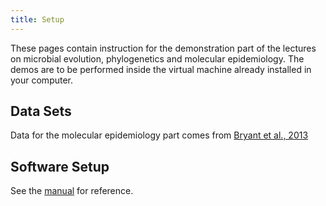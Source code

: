 ```yaml
---
title: Setup
---
```


These pages contain instruction for the demonstration part of the lectures on 
microbial evolution, phylogenetics and molecular epidemiology. The demos
are to be performed inside the virtual machine already installed in your 
computer. 

## Data Sets

Data for the molecular epidemiology part comes from [Bryant et al., 2013](https://bmcinfectdis.biomedcentral.com/articles/10.1186/1471-2334-13-110)

## Software Setup

See the [manual](https://docs.google.com/document/d/1lk3OSmKhc76L-nNON0_MctSCBhLBESwe78ryNfMKB3A/edit) for reference.

